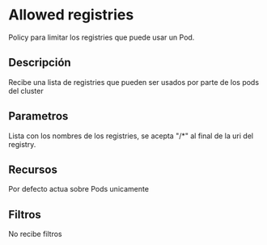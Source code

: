 # Allowed registries

Policy para limitar los registries que puede usar un Pod.

## Descripción

Recibe una lista de registries que pueden ser usados por parte de los pods del cluster

## Parametros

Lista con los nombres de los registries, se acepta "/*" al final de la uri del registry.

## Recursos

Por defecto actua sobre Pods unicamente

## Filtros

No recibe filtros

